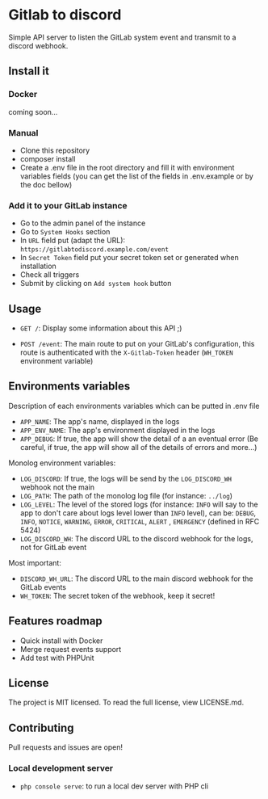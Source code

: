 # Gitlab to discord

Simple API server to listen the GitLab system event and transmit to a discord webhook.

## Install it

### Docker

coming soon...

### Manual

- Clone this repository
- composer install
- Create a .env file in the root directory and fill it with environment variables fields (you can get the list of the fields in .env.example or by the doc bellow)

### Add it to your GitLab instance

- Go to the admin panel of the instance
- Go to `System Hooks` section
- In `URL` field put (adapt the URL): `https://gitlabtodiscord.example.com/event`
- In `Secret Token` field put your secret token set or generated when installation
- Check all triggers
- Submit by clicking on `Add system hook` button

## Usage

- `GET /`: Display some information about this API ;)

- `POST /event`: The main route to put on your GitLab's configuration, this route is authenticated with the `X-Gitlab-Token` header (`WH_TOKEN` environment variable)

## Environments variables

Description of each environments variables which can be putted in .env file

- `APP_NAME`: The app's name, displayed in the logs
- `APP_ENV_NAME`: The app's environment displayed in the logs
- `APP_DEBUG`: If true, the app will show the detail of a an eventual error (Be careful, if true, the app will show all of the details of errors and more...)

Monolog environment variables:

- `LOG_DISCORD`: If true, the logs will be send by the `LOG_DISCORD_WH` webhook not the main
- `LOG_PATH`: The path of the monolog log file (for instance: `../log`)
- `LOG_LEVEL`: The level of the stored logs (for instance: `INFO` will say to the app to don't care about logs level lower than `INFO` level), can be: `DEBUG`, `INFO`, `NOTICE`, `WARNING`, `ERROR`, `CRITICAL`, `ALERT` , `EMERGENCY` (defined in RFC 5424)
- `LOG_DISCORD_WH`: The discord URL to the discord webhook for the logs, not for GitLab event

Most important:

- `DISCORD_WH_URL`: The discord URL to the main discord webhook for the GitLab events
- `WH_TOKEN`: The secret token of the webhook, keep it secret!

## Features roadmap

- Quick install with Docker
- Merge request events support
- Add test with PHPUnit

## License

The project is MIT licensed. To read the full license, view LICENSE.md.

## Contributing

Pull requests and issues are open!

### Local development server

- `php console serve`: to run a local dev server with PHP cli
